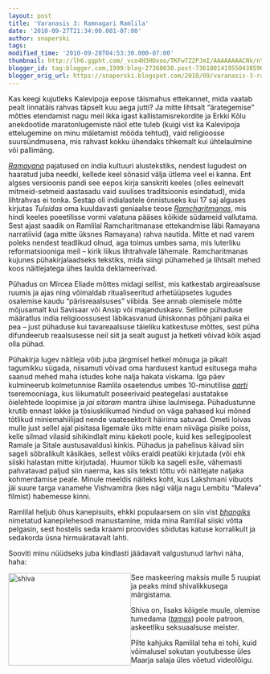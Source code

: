 ```yaml
---
layout: post
title: 'Varanasis 3: Ramnagari Ramlila'
date: '2010-09-27T21:34:00.001-07:00'
author: snaperski
tags: 
modified_time: '2010-09-28T04:53:30.000-07:00'
thumbnail: http://lh6.ggpht.com/_vco4H3HOxoo/TKFwTZ2PJmI/AAAAAAAACNk/nYRW3KvkxUw/s72-c/shiva_thumb1.jpg?imgmax=800
blogger_id: tag:blogger.com,1999:blog-27368038.post-7361801419550438596
blogger_orig_url: https://snaperski.blogspot.com/2010/09/varanasis-3-ramnagari-ramlila.html
---
```


<p>Kas keegi kujutleks Kalevipoja eepose täismahus ettekannet, mida vaatab pealt linnatäis rahvas täpselt kuu aega jutti? Ja mitte lihtsalt “ärategemise” mõttes etendamist nagu meil ikka igast kallistamisrekordite ja Erkki Kõlu anekdootide maratonlugemiste näol ette tuleb (kuigi vist ka Kalevipoja ettelugemine on minu mäletamist mööda tehtud), vaid religioosse suursündmusena, mis rahvast kokku ühendaks tihkemalt kui ühtelaulmine või pallimäng.</p><p><a href="http://en.wikipedia.org/wiki/Ramayana"><em>Ramayana</em></a> pajatused on india kultuuri alustekstiks, nendest lugudest on haaratud juba needki, kellede keel sõnasid välja ütlema veel ei kanna. Ent algses versioonis pandi see eepos kirja sanskriti keeles (olles eelnevalt mitmeid-setmeid aastasadu vaid suulises traditsioonis esindatud), mida lihtrahvas ei tonka. Sestap oli indialastele õnnistuseks kui 17 saj alguses kirjutas <em>Tulsidas </em>oma kuuldavasti geniaalse teose <a href="http://en.wikipedia.org/wiki/Ramcharitmanas"><em>Ramcharitmanas</em></a>, mis hindi keeles poeetilisse vormi valatuna pääses kõikide südameid vallutama. Sest ajast saadik on Ramlilal Ramcharitmanase ettekandmise läbi Ramayana narratiivid (aga mitte üksnes Ramayana) rahva nautida. Mitte et nad varem poleks nendest teadlikud olnud, aga toimus umbes sama, mis luterliku reformatsiooniga meil – kirik liikus lihtrahvale lähemale. Ramcharitmanas kujunes pühakirjalaadseks tekstiks, mida siingi pühamehed ja lihtsalt mehed koos näitlejatega ühes laulda deklameerivad.</p><p>Pühadus on Mircea Eliade mõttes midagi sellist, mis katkestab argireaalsuse ruumis ja ajas ning võimaldab ritualiseeritud arhetüüpsetes lugudes osalemise kaudu “pärisreaalsuses” viibida. See annab olemisele mõtte mõjusamalt kui Savisaar või Ansip või majanduskasv. Selline pühaduse määratlus india religioossusest läbikasvanud ühiskonnas põhjani paika ei pea – just pühaduse kui tavareaalsuse täieliku katkestuse mõttes, sest püha difundeerub reaalsusesse neil siit ja sealt august ja hetketi võivad kõik asjad olla pühad. </p><p>Pühakirja lugev näitleja võib juba järgmisel hetkel mõnuga ja pikalt tagumikku sügada, niisamuti võivad oma hardusest kantud esitusega maha saanud mehed maha istudes kohe nalja hakata viskama. Iga päev kulmineerub kolmetunnise Ramlila osaetendus umbes 10-minutilise <a href="http://en.wikipedia.org/wiki/Aarti"><em>aarti</em> </a>tseremooniaga, kus liikumatult poseerivaid peategelasi austatakse õielehtede loopimise ja<em> jai sitaram</em> mantra ühise laulmisega. Pühadustunne krutib ennast lakke ja tõsiusklikumad hindud on väga pahased kui mõned tõtlikud miniemahiilijad nende vaatesektorit häirima satuvad. Ometi loivas mulle just sellel ajal pisitasa ligemale üks mitte enam niiväga pisike poiss, kelle silmad vilasid sihikindlalt minu käekoti poole, kuid kes sellegipoolest Ramale ja Sitale austusavaldusi kinkis. Pühadus ja pahelisus käivad siin sageli sõbralikult käsikäes, sellest võiks eraldi peatüki kirjutada (või ehk siiski halastan mitte kirjutada). Huumor tükib ka sageli esile, vähemasti pahvatavad paljud siin naerma, kas siis teksti tõttu või näitlejate naljaka kohmerdamise peale. Minule meeldis näiteks koht, kus Lakshmani vibuots jäi suure targa vanamehe Vishvamitra (kes nägi välja nagu Lembitu “Maleva” filmist) habemesse kinni.</p><p>Ramlilal heljub õhus kanepisuits, ehkki populaarsem on siin vist <a href="http://en.wikipedia.org/wiki/Bhang"><em>bhangiks</em></a> nimetatud kanepilehesodi manustamine, mida mina Ramlilal siiski võtta pelgasin, sest hostelis seda kraami proovides sõidutas katuse korralikult ja sedakorda üsna hirmuäratavalt lahti.</p><p>Sooviti minu nüüdseks juba kindlasti jäädavalt valgustunud larhvi näha, haha:</p><p><a href="http://lh4.ggpht.com/_vco4H3HOxoo/TKFwSIvOyHI/AAAAAAAACNg/XhwQso7Pl0I/s1600-h/shiva3.jpg"><img title="shiva" style="BORDER-TOP-WIDTH: 0px; DISPLAY: inline; BORDER-LEFT-WIDTH: 0px; BORDER-BOTTOM-WIDTH: 0px; MARGIN-LEFT: 0px; MARGIN-RIGHT: 0px; BORDER-RIGHT-WIDTH: 0px" height="184" alt="shiva" src="http://lh6.ggpht.com/_vco4H3HOxoo/TKFwTZ2PJmI/AAAAAAAACNk/nYRW3KvkxUw/shiva_thumb1.jpg?imgmax=800" width="244" align="left" border="0" /></a> </p><p></p><p>See maskeering maksis mulle 5 ruupiat ja peaks mind shivalikkusega märgistama. </p><p>Shiva on, lisaks kõigele muule, olemise tumedama (<a href="http://en.wikipedia.org/wiki/Tamas_(philosophy)"><em>tamas</em></a>) poole patroon, askeetliku seksuaalsuse meister.</p><p></p><p>Pilte kahjuks Ramlilal teha ei tohi, kuid võimalusel sokutan youtubesse üles Maarja salaja üles võetud videolõigu. </p>